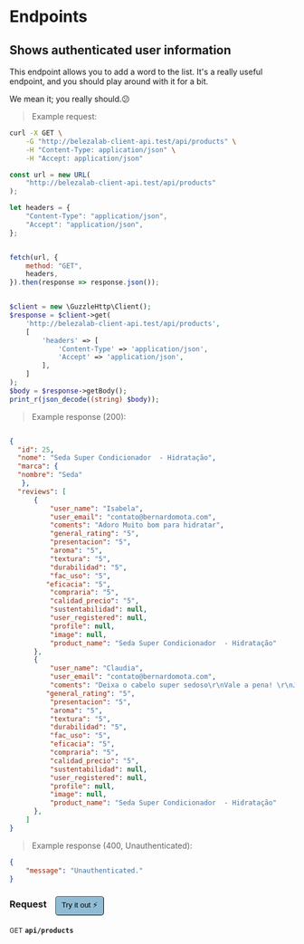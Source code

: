 # Endpoints


## Shows authenticated user information
This endpoint allows you to add a word to the list. It&#039;s a really useful endpoint,
and you should play around with it for a bit.


<aside class="notice">We mean it; you really should.😕</aside>

> Example request:

```bash
curl -X GET \
    -G "http://belezalab-client-api.test/api/products" \
    -H "Content-Type: application/json" \
    -H "Accept: application/json"
```

```javascript
const url = new URL(
    "http://belezalab-client-api.test/api/products"
);

let headers = {
    "Content-Type": "application/json",
    "Accept": "application/json",
};


fetch(url, {
    method: "GET",
    headers,
}).then(response => response.json());
```

```php

$client = new \GuzzleHttp\Client();
$response = $client->get(
    'http://belezalab-client-api.test/api/products',
    [
        'headers' => [
            'Content-Type' => 'application/json',
            'Accept' => 'application/json',
        ],
    ]
);
$body = $response->getBody();
print_r(json_decode((string) $body));
```


> Example response (200):

```json

{
  "id": 25,
  "nome": "Seda Super Condicionador  - Hidratação",
  "marca": {
  "nombre": "Seda"
   },
  "reviews": [
      {
          "user_name": "Isabela",
          "user_email": "contato@bernardomota.com",
          "coments": "Adoro Muito bom para hidratar",
          "general_rating": "5",
          "presentacion": "5",
          "aroma": "5",
          "textura": "5",
          "durabilidad": "5",
          "fac_uso": "5",
         "eficacia": "5",
          "compraria": "5",
          "calidad_precio": "5",
          "sustentabilidad": null,
          "user_registered": null,
          "profile": null,
          "image": null,
          "product_name": "Seda Super Condicionador  - Hidratação"
      },
      {
          "user_name": "Claudia",
          "user_email": "contato@bernardomota.com",
          "coments": "Deixa o cabelo super sedoso\r\nVale a pena! \r\nJá usei todos.",
         "general_rating": "5",
          "presentacion": "5",
          "aroma": "5",
          "textura": "5",
          "durabilidad": "5",
          "fac_uso": "5",
          "eficacia": "5",
          "compraria": "5",
          "calidad_precio": "5",
          "sustentabilidad": null,
          "user_registered": null,
          "profile": null,
          "image": null,
          "product_name": "Seda Super Condicionador  - Hidratação"
      },
    ]
}
```
> Example response (400, Unauthenticated):

```json
{
    "message": "Unauthenticated."
}
```
<div id="execution-results-GETapi-products" hidden>
    <blockquote>Received response<span id="execution-response-status-GETapi-products"></span>:</blockquote>
    <pre class="json"><code id="execution-response-content-GETapi-products"></code></pre>
</div>
<div id="execution-error-GETapi-products" hidden>
    <blockquote>Request failed with error:</blockquote>
    <pre><code id="execution-error-message-GETapi-products"></code></pre>
</div>
<form id="form-GETapi-products" data-method="GET" data-path="api/products" data-authed="0" data-hasfiles="0" data-headers='{"Content-Type":"application\/json","Accept":"application\/json"}' onsubmit="event.preventDefault(); executeTryOut('GETapi-products', this);">
<h3>
    Request&nbsp;&nbsp;&nbsp;
        <button type="button" style="background-color: #8fbcd4; padding: 5px 10px; border-radius: 5px; border-width: thin;" id="btn-tryout-GETapi-products" onclick="tryItOut('GETapi-products');">Try it out ⚡</button>
    <button type="button" style="background-color: #c97a7e; padding: 5px 10px; border-radius: 5px; border-width: thin;" id="btn-canceltryout-GETapi-products" onclick="cancelTryOut('GETapi-products');" hidden>Cancel</button>&nbsp;&nbsp;
    <button type="submit" style="background-color: #6ac174; padding: 5px 10px; border-radius: 5px; border-width: thin;" id="btn-executetryout-GETapi-products" hidden>Send Request 💥</button>
    </h3>
<p>
<small class="badge badge-green">GET</small>
 <b><code>api/products</code></b>
</p>
</form>



